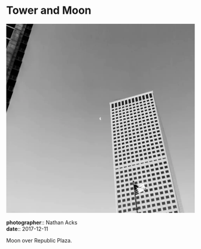 # Tower and Moon

![A black-and-white photo of a tall white building with the crescent Moon near its peak](assets/2017-12-11-tower-and-moon.webp)

**photographer**:: Nathan Acks  
**date**:: 2017-12-11

Moon over Republic Plaza.
